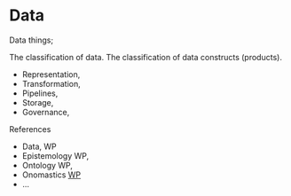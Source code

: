 # Data
Data things; 

The classification of data. The classification of data constructs (products). 

* Representation,
* Transformation,
* Pipelines,
* Storage,
* Governance, 

References
* Data, WP
* Epistemology WP, 
* Ontology WP, 
* Onomastics [WP](https://en.wikipedia.org/wiki/Onomastics)
* ...

